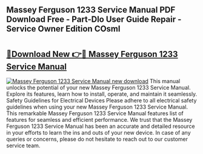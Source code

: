 ## Massey Ferguson 1233 Service Manual PDF Download Free - Part-Dlo User Guide Repair - Service Owner Edition COsml

# <h2><a href="http://bc92380.oget.top/?id=Massey+Ferguson+1233+Service+Manual">🔗Download New 👉🔴 Massey Ferguson 1233 Service Manual</a></h2>

[![Massey Ferguson 1233 Service Manual new download](https://i.imgur.com/5g1atiW.png)](http://bc92380.oget.top/?id=Massey+Ferguson+1233+Service+Manual)
This manual unlocks the potential of your new Massey Ferguson 1233 Service Manual. Explore its features, learn how to install, operate, and maintain it seamlessly. Safety Guidelines for Electrical Devices Please adhere to all electrical safety guidelines when using your new Massey Ferguson 1233 Service Manual. This remarkable Massey Ferguson 1233 Service Manual features list of features for seamless and efficient performance. We trust that the Massey Ferguson 1233 Service Manual has been an accurate and detailed resource in your efforts to learn the ins and outs of your new device. In case of any queries or concerns, please do not hesitate to reach out to our customer service team.
